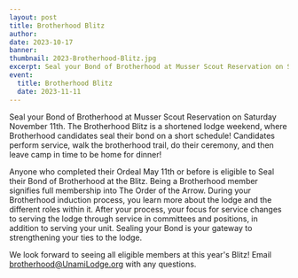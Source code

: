 ```yaml
---
layout: post
title: Brotherhood Blitz
author:
date: 2023-10-17
banner:
thumbnail: 2023-Brotherhood-Blitz.jpg
excerpt: Seal your Bond of Brotherhood at Musser Scout Reservation on Saturday November 11th!
event:
  title: Brotherhood Blitz
  date: 2023-11-11
---
```


Seal your Bond of Brotherhood at Musser Scout Reservation on Saturday November 11th. The Brotherhood Blitz is a shortened lodge weekend, where Brotherhood candidates seal their bond on a short schedule! Candidates perform service, walk the brotherhood trail, do their ceremony, and then leave camp in time to be home for dinner!

Anyone who completed their Ordeal May 11th or before is eligible to Seal their Bond of Brotherhood at the Blitz. Being a Brotherhood member signifies full membership into The Order of the Arrow. During your Brotherhood induction process, you learn more about the lodge and the different roles within it. After your process, your focus for service changes to serving the lodge through service in committees and positions, in addition to serving your unit. Sealing your Bond is your gateway to strengthening your ties to the lodge.

We look forward to seeing all eligible members at this year's Blitz! Email brotherhood@UnamiLodge.org with any questions.

